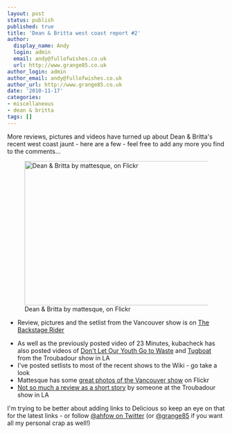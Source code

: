 ```yaml
---
layout: post
status: publish
published: true
title: 'Dean & Britta west coast report #2'
author:
  display_name: Andy
  login: admin
  email: andy@fullofwishes.co.uk
  url: http://www.grange85.co.uk
author_login: admin
author_email: andy@fullofwishes.co.uk
author_url: http://www.grange85.co.uk
date: '2010-11-17'
categories:
- miscellaneous
- dean & britta
tags: []
---
```

<p>More reviews, pictures and videos have turned up about Dean & Britta's recent west coast jaunt - here are a few - feel free to add any more you find to the comments...</p>
<p><figure class="caption aligncenter"><a href="http://www.flickr.com/photos/mattesque/5183424350/"><img alt="Dean & Britta by mattesque, on Flickr" src="https://farm2.static.flickr.com/1027/5183424350_df97ef6f5f.jpg" title="Dean & Britta by mattesque, on Flickr" width="500" height="333" /></a><figcaption class="caption-text">Dean & Britta by mattesque, on Flickr</figcaption></figure></p>
<ul>
<li>Review, pictures and the setlist from the Vancouver show is on <a href="http://backstagerider.com/2010/11/16/dean-wareham-britta-phillips-galaxie-500-gallery/">The Backstage Rider</a></li>
<p><lI>As well as the previously posted video of 23 Minutes, kubacheck has also posted videos of <a href="http://www.youtube.com/watch?v=jO33ChqROvo">Don't Let Our Youth Go to Waste</a> and <a href="http://www.youtube.com/watch?v=-5cO-rJdDck">Tugboat</a> from the Troubadour show in LA</li>
<li>I've posted s<span class="removed_link" title="https://www.fullofwishes.co.uk/database/wiki/Shows#Recent_shows">etlists to most of the recent shows</span> to the Wiki - go take a look</li>
<li>Mattesque has some <a href="http://www.flickr.com/photos/mattesque/tags/deanplaysgalaxie500/">great photos of the Vancouver show</a> on Flickr</li>
<li><a href="http://the704.blogspot.com/2010/11/dean-wareham-papercuts-troubadour.html">Not so much a review as a short story</a> by someone at the Troubadour show in LA</li>
</ul>
<p>I'm trying to be better about <span class="removed_link" title="http://www.delicious.com/grange85/ahfow">adding links to Delicious</span> so keep an eye on that for the latest links - or follow <a href="http://twitter.com/ahfow">@ahfow on Twitter</a> (or <a href="http://twitter.com/grange85">@grange85</a> if you want all my personal crap as well!)</p>
<p><figure class="caption "><figcaption class="caption-text"></figcaption></figure></p>
